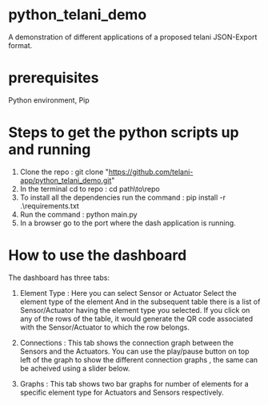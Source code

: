 # python_telani_demo
A demonstration of different applications of a proposed telani JSON-Export format.

# prerequisites
Python environment, 
Pip

# Steps to get the python scripts up and running
1) Clone the repo :  git clone "https://github.com/telani-app/python_telani_demo.git"
2) In the terminal cd to repo : cd path\to\repo
3) To install all the dependencies run the command : pip install -r .\requirements.txt
4) Run the command : python main.py
5) In a browser go to the port where the dash application is running.

# How to use the dashboard
The dashboard has three tabs:
  1) Element Type : 
      Here you can select Sensor or Actuator
      Select the element type of the element
      And in the subsequent table there is a list of Sensor/Actuator having the element type you selected.
      If you click on any of the rows of the table, it would generate the QR code associated with the Sensor/Actuator to which the row belongs.
   
   2) Connections : 
      This tab shows the connection graph between the Sensors and the Actuators.
      You can use the play/pause button on top left of the graph to show the different connection graphs , the same can be acheived using a slider below.
   
   3) Graphs : 
      This tab shows two bar graphs for number of elements for a specific element type for Actuators and Sensors respectively.

